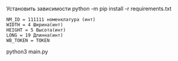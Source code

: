 Установить зависимости python -m pip install -r requirements.txt

```
NM_ID = 111111 номенклатура (инт)
WIDTH = 4 Ширина(инт)
HEIGHT = 5 Высота(инт)
LONG = 19 Длинна(инт)
WB_TOKEN = TOKEN
```

python3 main.py

